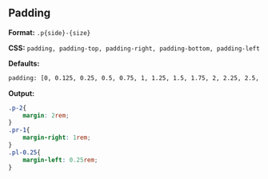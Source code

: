 ## Padding

**Format:** `.p{side}-{size}`

**CSS:** `padding, padding-top, padding-right, padding-bottom, padding-left`

**Defaults:**
```bash
padding: [0, 0.125, 0.25, 0.5, 0.75, 1, 1.25, 1.5, 1.75, 2, 2.25, 2.5, 2.75, 3, 4, 5, 6]
```

**Output:**
```css
.p-2{
    margin: 2rem;
}
.pr-1{
    margin-right: 1rem;
}
.pl-0.25{
    margin-left: 0.25rem;
}
```